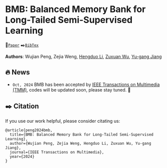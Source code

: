 # BMB: Balanced Memory Bank for Long-Tailed Semi-Supervised Learning
 :bookmark_tabs:[`Paper`](https://arxiv.org/abs/2305.12912) 
 :black_nib:[`BibTex`](#black_nib-citation) 
 
**Authors**: Wujian Peng, Zejia Weng, [Hengduo Li](https://henrylee2570.github.io/), [Zuxuan Wu](https://zxwu.azurewebsites.net/), [Yu-gang Jiang](https://scholar.google.com/citations?user=f3_FP8AAAAAJ&hl=en)

## :fire: News
* `Oct, 2024` BMB has been accepted by [IEEE Transactions on Multimedia (TMM)](https://ieeexplore.ieee.org/xpl/RecentIssue.jsp?punumber=6046), codes will be updated soon, please stay tuned. :tada:

## :black_nib: Citation
If you use our work helpful, please consider citating us:

```
@article{peng2024bmb,
  title={BMB: Balanced Memory Bank for Long-Tailed Semi-Supervised Learning},
  author={Wujian Peng, Zejia Weng, Hengduo Li, Zuxuan Wu, Yu-gang Jiang}, 
  journal={IEEE Transactions on Multimedia},
  year={2024}
}
```
